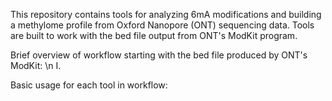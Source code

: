 This repository contains tools for analyzing 6mA modifications and building a methylome profile from Oxford Nanopore (ONT) sequencing data. Tools are built to work with the bed file output from ONT's ModKit program. 

Brief overview of workflow starting with the bed file produced by ONT's ModKit: \n
I. 

Basic usage for each tool in workflow: 
